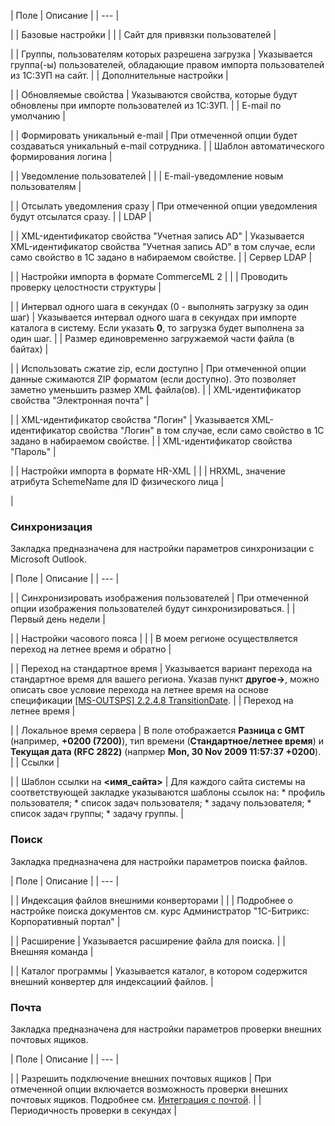 | Поле | Описание |
| --- |

|
| Базовые настройки | |
| Сайт для привязки пользователей |

|
| Группы, пользователям которых разрешена загрузка | Указывается группа(-ы) пользователей, обладающие правом импорта пользователей из 1С:ЗУП на сайт. |
| Дополнительные настройки |

|
| Обновляемые свойства | Указываются свойства, которые будут обновлены при импорте пользователей из 1С:ЗУП. |
| E-mail по умолчанию |

|
| Формировать уникальный e-mail | При отмеченной опции будет создаваться уникальный e-mail сотрудника. |
| Шаблон автоматического формирования логина |

|
| Уведомление пользователей | |
| E-mail-уведомление новым пользователям |

|
| Отсылать уведомления сразу | При отмеченной опции уведомления будут отсылатся сразу. |
| LDAP |

|
| XML-идентификатор свойства "Учетная запись AD" | Указывается XML-идентификатор свойства "Учетная запись AD" в том случае, если само свойство в 1С задано в набираемом свойстве. |
| Сервер LDAP |

|
| Настройки импорта в формате CommerceML 2 | |
| Проводить проверку целостности структуры |

|
| Интервал одного шага в секундах (0 - выполнять загрузку за один шаг) | Указывается интервал одного шага в секундах при импорте каталога в систему. Если указать **0**, то загрузка будет выполнена за один шаг. |
| Размер единовременно загружаемой части файла (в байтах) |

|
| Использовать сжатие zip, если доступно | При отмеченной опции данные сжимаются ZIP форматом (если доступно). Это позволяет заметно уменьшить размер XML файла(ов). |
| XML-идентификатор свойства "Электронная почта" |

|
| XML-идентификатор свойства "Логин" | Указывается XML-идентификатор свойства "Логин" в том случае, если само свойство в 1С задано в набираемом свойстве. |
| XML-идентификатор свойства "Пароль" |

|
| Настройки импорта в формате HR-XML | |
| HRXML, значение атрибута SchemeName для ID физического лица |

|

### Синхронизация

Закладка предназначена для настройки параметров синхронизации с Microsoft Outlook.

| Поле | Описание |
| --- |

|
| Синхронизировать изображения пользователей | При отмеченной опции изображения пользователей будут синхронизироваться. |
| Первый день недели |

|
| Настройки часового пояса | |
| В моем регионе осуществляется переход на летнее время и обратно |

|
| Переход на стандартное время | Указывается вариант перехода на стандартное время для вашего региона.   Указав пункт **другое->**, можно описать свое условие перехода на летнее время на основе спецификации [[MS-OUTSPS] 2.2.4.8 TransitionDate](http://msdn.microsoft.com/en-us/library/cc313169.aspx). |
| Переход на летнее время |

|
| Локальное время сервера | В поле отображается **Разница с GMT** (например, **+0200 (7200)**), тип времени (**Стандартное/летнее время**) и **Текущая дата (RFC 2822)** (напрмер **Mon, 30 Nov 2009 11:57:37 +0200**). |
| Ссылки |

|
| Шаблон ссылки на **<имя\_сайта>** | Для каждого сайта системы на соответствующей закладке указываются шаблоны ссылок на:  * профиль пользователя; * список задач пользователя; * задачу пользователя; * список задач группы; * задачу группы. |

### Поиск

Закладка предназначена для настройки параметров поиска файлов.

| Поле | Описание |
| --- |

|
| Индексация файлов внешними конверторами | |
| Подробнее о настройке поиска документов см. курс Администратор "1С-Битрикс: Корпоративный портал" |

|
| Расширение | Указывается расширение файла для поиска. |
| Внешняя команда |

|
| Каталог программы | Указывается каталог, в котором содержится внешний конвертер для индексациий файлов. |

### Почта

Закладка предназначена для настройки параметров проверки внешних почтовых ящиков.

| Поле | Описание |
| --- |

|
| Разрешить подключение внешних почтовых ящиков | При отмеченной опции включается возможность проверки внешних почтовых ящиков. Подробнее см. [Интеграция с почтой](https://dev.1c-bitrix.ru/learning/course/index.php?COURSE_ID=52&LESSON_ID=5520). |
| Периодичность проверки в секундах |